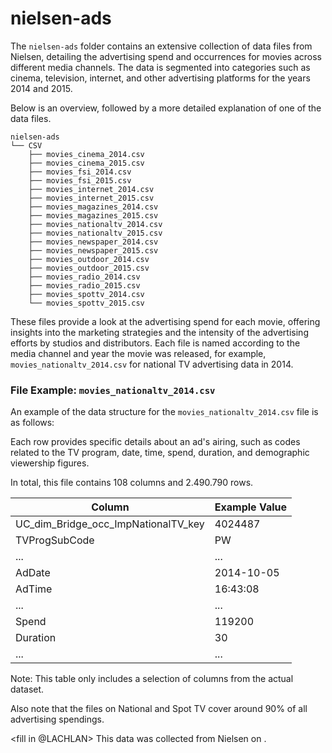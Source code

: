# nielsen-ads

The `nielsen-ads` folder contains an extensive collection of data files from Nielsen, detailing the advertising spend and occurrences for movies across different media channels. The data is segmented into categories such as cinema, television, internet, and other advertising platforms for the years 2014 and 2015. 

Below is an overview, followed by a more detailed explanation of one of the data files.

```
nielsen-ads
└── CSV
    ├── movies_cinema_2014.csv
    ├── movies_cinema_2015.csv
    ├── movies_fsi_2014.csv
    ├── movies_fsi_2015.csv
    ├── movies_internet_2014.csv
    ├── movies_internet_2015.csv
    ├── movies_magazines_2014.csv
    ├── movies_magazines_2015.csv
    ├── movies_nationaltv_2014.csv
    ├── movies_nationaltv_2015.csv
    ├── movies_newspaper_2014.csv
    ├── movies_newspaper_2015.csv
    ├── movies_outdoor_2014.csv
    ├── movies_outdoor_2015.csv
    ├── movies_radio_2014.csv
    ├── movies_radio_2015.csv
    ├── movies_spottv_2014.csv
    └── movies_spottv_2015.csv
```

These files provide a look at the advertising spend for each movie, offering insights into the marketing strategies and the intensity of the advertising efforts by studios and distributors. Each file is named according to the media channel and year the movie was released, for example, `movies_nationaltv_2014.csv` for national TV advertising data in 2014.

### File Example: `movies_nationaltv_2014.csv`

An example of the data structure for the `movies_nationaltv_2014.csv` file is as follows:

Each row provides specific details about an ad's airing, such as codes related to the TV program, date, time, spend, duration, and demographic viewership figures.

In total, this file contains 108 columns and 2.490.790 rows.

| Column                                   | Example Value |
|------------------------------------------|---------------|
| UC_dim_Bridge_occ_ImpNationalTV_key      | 4024487       |
| TVProgSubCode                            | PW            |
| ...                                      | ...           |
| AdDate                                   | 2014-10-05    |
| AdTime                                   | 16:43:08      |
| ...                                      | ...           |
| Spend                                    | 119200        |
| Duration                                 | 30            |
| ...                                      | ...           |

Note: This table only includes a selection of columns from the actual dataset. 

Also note that the files on National and Spot TV cover around 90% of all advertising spendings. 

<fill in @LACHLAN>
This data was collected from Nielsen <link> on <date>.

